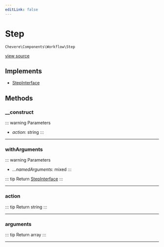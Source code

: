 ```yaml
---
editLink: false
---
```


# Step

`Chevere\Components\Workflow\Step`

[view source](https://github.com/chevere/chevere/blob/master/src/Chevere/Components/Workflow/Step.php)

## Implements

- [StepInterface](../../Interfaces/Workflow/StepInterface.md)

## Methods

### __construct

::: warning Parameters
- *action*: string
:::

---

### withArguments

::: warning Parameters
- *...namedArguments*: mixed
:::

::: tip Return
[StepInterface](../../Interfaces/Workflow/StepInterface.md)
:::

---

### action

::: tip Return
string
:::

---

### arguments

::: tip Return
array
:::

---
